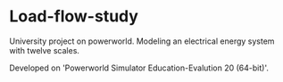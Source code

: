 # Load-flow-study
University project on powerworld. Modeling an electrical energy system with twelve scales.

Developed on 'Powerworld Simulator Education-Evalution 20 (64-bit)'.
